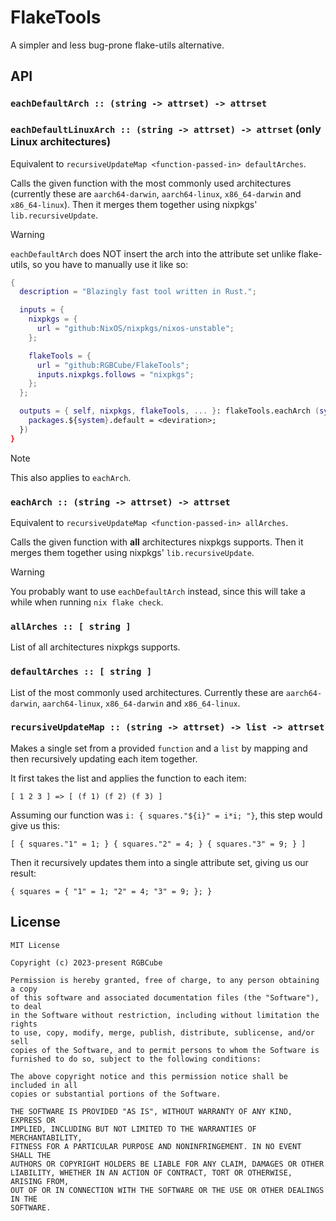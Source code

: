 # FlakeTools

A simpler and less bug-prone flake-utils alternative.

## API

### `eachDefaultArch :: (string -> attrset) -> attrset`
### `eachDefaultLinuxArch :: (string -> attrset) -> attrset` (only Linux architectures)

Equivalent to `recursiveUpdateMap <function-passed-in> defaultArches`.

Calls the given function with the most commonly used architectures
(currently these are `aarch64-darwin`, `aarch64-linux`, `x86_64-darwin` and `x86_64-linux`).
Then it merges them together using nixpkgs' `lib.recursiveUpdate`.

> [!WARNING]
> `eachDefaultArch` does NOT insert the arch into the attribute set
> unlike flake-utils, so you have to manually use it like so:

```nix
{
  description = "Blazingly fast tool written in Rust.";

  inputs = {
    nixpkgs = {
      url = "github:NixOS/nixpkgs/nixos-unstable";
    };

    flakeTools = {
      url = "github:RGBCube/FlakeTools";
      inputs.nixpkgs.follows = "nixpkgs";
    };
  };

  outputs = { self, nixpkgs, flakeTools, ... }: flakeTools.eachArch (system: {
    packages.${system}.default = <deviration>;
  })
}
```

> [!NOTE]
> This also applies to `eachArch`.

### `eachArch :: (string -> attrset) -> attrset`

Equivalent to `recursiveUpdateMap <function-passed-in> allArches`.

Calls the given function with **all** architectures nixpkgs supports.
Then it merges them together using nixpkgs' `lib.recursiveUpdate`.

> [!WARNING]
> You probably want to use `eachDefaultArch` instead,
> since this will take a while when running `nix flake check`.

### `allArches :: [ string ]`

List of all architectures nixpkgs supports.

### `defaultArches :: [ string ]`

List of the most commonly used architectures.
Currently these are `aarch64-darwin`, `aarch64-linux`, `x86_64-darwin` and `x86_64-linux`.

### `recursiveUpdateMap :: (string -> attrset) -> list -> attrset`

Makes a single set from a provided `function` and a `list`
by mapping and then recursively updating each item together.

It first takes the list and applies the function to each item:

`[ 1 2 3 ] => [ (f 1) (f 2) (f 3) ]`

Assuming our function was `i: { squares."${i}" = i*i; "}`, this step would give us this:

`[ { squares."1" = 1; } { squares."2" = 4; } { squares."3" = 9; } ]`

Then it recursively updates them into a single attribute set, giving us our result:

`{ squares = { "1" = 1; "2" = 4; "3" = 9; }; }`

## License

```
MIT License

Copyright (c) 2023-present RGBCube

Permission is hereby granted, free of charge, to any person obtaining a copy
of this software and associated documentation files (the "Software"), to deal
in the Software without restriction, including without limitation the rights
to use, copy, modify, merge, publish, distribute, sublicense, and/or sell
copies of the Software, and to permit persons to whom the Software is
furnished to do so, subject to the following conditions:

The above copyright notice and this permission notice shall be included in all
copies or substantial portions of the Software.

THE SOFTWARE IS PROVIDED "AS IS", WITHOUT WARRANTY OF ANY KIND, EXPRESS OR
IMPLIED, INCLUDING BUT NOT LIMITED TO THE WARRANTIES OF MERCHANTABILITY,
FITNESS FOR A PARTICULAR PURPOSE AND NONINFRINGEMENT. IN NO EVENT SHALL THE
AUTHORS OR COPYRIGHT HOLDERS BE LIABLE FOR ANY CLAIM, DAMAGES OR OTHER
LIABILITY, WHETHER IN AN ACTION OF CONTRACT, TORT OR OTHERWISE, ARISING FROM,
OUT OF OR IN CONNECTION WITH THE SOFTWARE OR THE USE OR OTHER DEALINGS IN THE
SOFTWARE.
```

